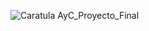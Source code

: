 ![Caratula AyC_Proyecto_Final](https://github.com/ISPC-TST-ARQUITECTURA-Y-CONECTIVIDAD/tareafinal-grupo-7/assets/46485082/60dc27f8-2741-45bc-9e96-9882a9951101)
